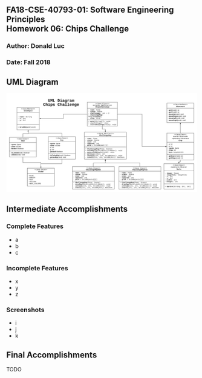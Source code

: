 FA18-CSE-40793-01: Software Engineering Principles  
Homework 06: Chips Challenge  
--------------------------------------------------
### Author: Donald Luc
### Date: Fall 2018


UML Diagram  
-----------
![](screenshots/ChipsChallengeUML.PNG)


Intermediate Accomplishments  
----------------------------

### Complete Features
- a
- b
- c


### Incomplete Features
- x
- y
- z


### Screenshots
- i
- j
- k


Final Accomplishments  
---------------------
TODO

